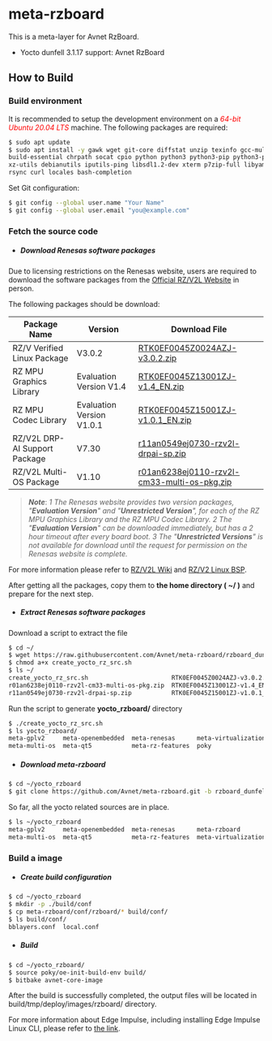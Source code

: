 # meta-rzboard

This is a meta-layer for Avnet RzBoard.

- Yocto dunfell 3.1.17 support:  Avnet RzBoard



## How to Build


### Build environment

It is recommended to setup the development environment on a *<font color=red>64-bit Ubuntu 20.04 LTS</font>* machine.
The following packages are required:

```bash
$ sudo apt update
$ sudo apt install -y gawk wget git-core diffstat unzip texinfo gcc-multilib \
build-essential chrpath socat cpio python python3 python3-pip python3-pexpect \
xz-utils debianutils iputils-ping libsdl1.2-dev xterm p7zip-full libyaml-dev \
rsync curl locales bash-completion
```

Set Git configuration:

```bash
$ git config --global user.name "Your Name"
$ git config --global user.email "you@example.com"
```



### Fetch the source code

* ##### **Download Renesas software packages**

Due to licensing restrictions on the Renesas website, users are required to download the software packages from the [Official RZ/V2L Website](https://www.renesas.com/us/en/products/microcontrollers-microprocessors/rz-mpus/rzv2l-general-purpose-microprocessor-equipped-renesas-original-ai-accelerator-drp-ai-12ghz-dual) in person.

The following packages should be download:

| Package Name                  | Version                    | Download File                               |
| ----------------------------- | -------------------------- | ------------------------------------------- |
| RZ/V Verified Linux Package   | V3.0.2             | [RTK0EF0045Z0024AZJ-v3.0.2.zip](https://www.renesas.com/us/en/document/swo/rzv-verified-linux-package-v302rtk0ef0045z0024azj-v302zip?r=1628526) |
| RZ MPU Graphics Library       | Evaluation Version V1.4 | [RTK0EF0045Z13001ZJ-v1.4_EN.zip](https://www.renesas.com/us/en/document/swo/rz-mpu-graphics-library-evaluation-version-rzv2l-rtk0ef0045z13001zj-v14enzip?r=1843541) |
| RZ MPU Codec Library          | Evaluation Version V1.0.1 | [RTK0EF0045Z15001ZJ-v1.0.1_EN.zip](https://www.renesas.com/us/en/document/swo/rz-mpu-video-codec-library-evaluation-version-rzv2l-rtk0ef0045z15001zj-v101enzip?r=1844066) |
| RZ/V2L DRP-AI Support Package | V7.30                      | [r11an0549ej0730-rzv2l-drpai-sp.zip](https://www.renesas.com/us/en/document/sws/rzv2l-drp-ai-support-package-version-730?r=1558356) |
| RZ/V2L Multi-OS Package       | V1.10                      | [r01an6238ej0110-rzv2l-cm33-multi-os-pkg.zip](https://www.renesas.com/us/en/document/sws/rzv-multi-os-package-v110) |

> ***Note***: 
> *1  The Renesas website provides two version packages, "**Evaluation Version**" and "**Unrestricted Version**", for each of the RZ MPU Graphics Library and the RZ MPU Codec Library.*
> *2  The "**Evaluation Version**" can be downloaded immediately, but has a 2 hour timeout after every board boot.*
> *3  The "**Unrestricted Versions**"  is not available for download until the request for permission on the Renesas website is complete.*


For more information please refer to [RZ/V2L Wiki](https://renesas.info/wiki/RZ-V/RZ-V2L_SMARC) and [RZ/V2 Linux BSP](https://renesas.info/wiki/RZ-G/RZ-G2_BSP).



After getting all the packages, copy them to **the home directory ( ~/ )** and prepare for the next step.

* ##### **Extract Renesas software packages**

Download a script to extract the file
```bash
$ cd ~/
$ wget https://raw.githubusercontent.com/Avnet/meta-rzboard/rzboard_dunfell_5.10_v2/tools/create_yocto_rz_src.sh
$ chmod a+x create_yocto_rz_src.sh
$ ls ~/
create_yocto_rz_src.sh                       RTK0EF0045Z0024AZJ-v3.0.2.zip
r01an6238ej0110-rzv2l-cm33-multi-os-pkg.zip  RTK0EF0045Z13001ZJ-v1.4_EN.zip
r11an0549ej0730-rzv2l-drpai-sp.zip           RTK0EF0045Z15001ZJ-v1.0.1_EN.zip
```
Run the script to generate **yocto_rzboard/** directory
```bash
$ ./create_yocto_rz_src.sh
$ ls yocto_rzboard/
meta-gplv2     meta-openembedded  meta-renesas      meta-virtualization
meta-multi-os  meta-qt5           meta-rz-features  poky
```



* ##### **Download meta-rzboard**

```bash
$ cd ~/yocto_rzboard
$ git clone https://github.com/Avnet/meta-rzboard.git -b rzboard_dunfell_5.10_v2
```

So far, all the yocto related sources are in place.

```bash
$ ls ~/yocto_rzboard
meta-gplv2     meta-openembedded  meta-renesas      meta-rzboard         poky
meta-multi-os  meta-qt5           meta-rz-features  meta-virtualization
```



### Build a image

*  ##### **Create build configuration**

```bash
$ cd ~/yocto_rzboard
$ mkdir -p ./build/conf
$ cp meta-rzboard/conf/rzboard/* build/conf/
$ ls build/conf/
bblayers.conf  local.conf
```

*  ##### **Build**
```bash
$ cd ~/yocto_rzboard/
$ source poky/oe-init-build-env build/
$ bitbake avnet-core-image
```
After the build is successfully completed, the output files will be located in build/tmp/deploy/images/rzboard/ directory.

For more information about Edge Impulse, including installing Edge Impulse Linux CLI, please refer to [the link](https://docs.edgeimpulse.com/docs/development-platforms/officially-supported-cpu-gpu-targets/renesas-rz-v2l).
